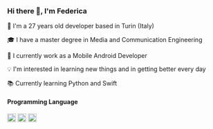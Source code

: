 ### Hi there 👋, I'm Federica

<!-- <img src="https://github-readme-stats.vercel.app/api?username=FeGio&show_icons=true"/> <img src="https://github-readme-stats.vercel.app/api/top-langs?username=FeGio&layout=compact"/> -->

📍 I'm a 27 years old developer based in Turin (Italy)

🎓 I have a master degree in Media and Communication Engineering

📱 I currently work as a Mobile Android Developer

💡 I'm interested in learning new things and in getting better every day

📚 Currently learning Python and Swift

#### Programming Language
<a href="#"><img src="https://cdn.jsdelivr.net/gh/devicons/devicon/icons/kotlin/kotlin-original.svg" width="20"/></a>  <a href="#"><img src="https://cdn.jsdelivr.net/gh/devicons/devicon/icons/python/python-original.svg" width="20"/></a>  <a href="#"><img src="https://cdn.jsdelivr.net/gh/devicons/devicon/icons/swift/swift-original.svg" width="20"/></a>

<!--
**FeGio/FeGio** is a ✨ _special_ ✨ repository because its `README.md` (this file) appears on your GitHub profile.

Here are some ideas to get you started:

- 🔭 I’m currently working on ...
- 🌱 I’m currently learning ...
- 👯 I’m looking to collaborate on ...
- 🤔 I’m looking for help with ...
- 💬 Ask me about ...
- 📫 How to reach me: ...
- 😄 Pronouns: ...
- ⚡ Fun fact: ...
-->
